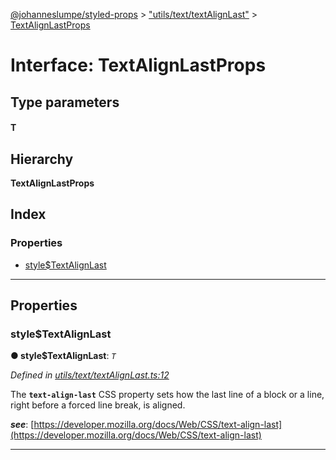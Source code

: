[@johanneslumpe/styled-props](../README.md) > ["utils/text/textAlignLast"](../modules/_utils_text_textalignlast_.md) > [TextAlignLastProps](../interfaces/_utils_text_textalignlast_.textalignlastprops.md)

# Interface: TextAlignLastProps

## Type parameters
#### T 
## Hierarchy

**TextAlignLastProps**

## Index

### Properties

* [style$TextAlignLast](_utils_text_textalignlast_.textalignlastprops.md#style_textalignlast)

---

## Properties

<a id="style_textalignlast"></a>

###  style$TextAlignLast

**● style$TextAlignLast**: *`T`*

*Defined in [utils/text/textAlignLast.ts:12](https://github.com/johanneslumpe/styled-props/blob/8e709f1/src/utils/text/textAlignLast.ts#L12)*

The **`text-align-last`** CSS property sets how the last line of a block or a line, right before a forced line break, is aligned.

*__see__*: [https://developer.mozilla.org/docs/Web/CSS/text-align-last](https://developer.mozilla.org/docs/Web/CSS/text-align-last)

___

